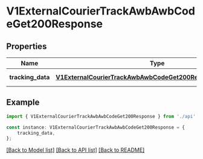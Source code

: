 # V1ExternalCourierTrackAwbAwbCodeGet200Response


## Properties

Name | Type | Description | Notes
------------ | ------------- | ------------- | -------------
**tracking_data** | [**V1ExternalCourierTrackAwbAwbCodeGet200ResponseTrackingData**](V1ExternalCourierTrackAwbAwbCodeGet200ResponseTrackingData.md) |  | [default to undefined]

## Example

```typescript
import { V1ExternalCourierTrackAwbAwbCodeGet200Response } from './api';

const instance: V1ExternalCourierTrackAwbAwbCodeGet200Response = {
    tracking_data,
};
```

[[Back to Model list]](../README.md#documentation-for-models) [[Back to API list]](../README.md#documentation-for-api-endpoints) [[Back to README]](../README.md)
